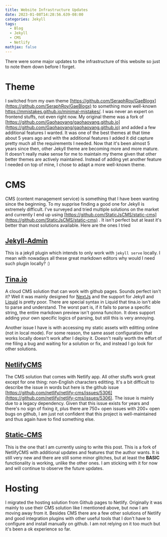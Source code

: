 ```yaml
---
title: Website Infrastructure Updates
date: 2023-01-08T14:28:56.639-08:00
categories: Jekyll
tags:
  - Blog
  - Jekyll
  - CMS
  - Netlify
mathjax: false
---
```

There were some major updates to the infrastructure of this website so just to note them down before I forget.

# Theme

I switched from my own theme [https://github.com/SeraphRoy/GaeBlogx](https://github.com/SeraphRoy/GaeBlogx) to something more well-known https://mmistakes.github.io/minimal-mistakes/. I was never an expert on frontend stuffs, not even right now. My original theme was a fork of [https://github.com/Gaohaoyang/gaohaoyang.github.io](https://github.com/Gaohaoyang/gaohaoyang.github.io) and added a few additional features I wanted. It was one of the best themes at that time about 5 years ago and with the additional features I added it did capture pretty much all the requirements I needed. Now that it's been almost 5 years since then, other Jekyll theme are becoming more and more mature. It doesn't really make sense for me to maintain my theme given that other better themes are actively maintained. Instead of adding yet another feature I needed on top of mine, I chose to adapt a more well-known theme.





# CMS

CMS (content management service) is something that I have been wanting since the beginning. To my supprise finding a good one for Jekyll is extremely difficult. I've surveyed and tried multiple solutions on the market and currently I end up using [https://github.com/StaticJsCMS/static-cms](https://github.com/StaticJsCMS/static-cms) . It isn't perfect but at least it's better than most solutions available. Here are the ones I tried

## [Jekyll-Admin](https://github.com/jekyll/jekyll-admin)

This is a jekyll plugin which intends to only work with `jekyll serve` locally. I mean with nowadays all these great markdown editors why would I need such plugin locally? :)





## [Tina.io](https://tina.io/)

A cloud CMS solution that can work with github pages. Sounds perfect isn't it? Well it was mainly designed for [NextJs](https://nextjs.org) and the support for Jekyll and [Liquid](https://jekyllrb.com/docs/liquid/) is pretty poor. There are special syntax in Liquid that tina.io isn't able to parse and understand. The worst part is, if it fails to parse a specific string, the entire markdown preview isn't gonna funciton. It does support adding your own specific logics of parsing, but still this is very annoying.





Another issue I have is with accessing my static assets with editting online (not in local mode). For some reason, the same asset configuration that works locally doesn't work after I deploy it. Doesn't really worth the effort of me filing a bug and waiting for a solution or fix, and instead I go look for other solutions.





## [NetlifyCMS](https://www.netlifycms.org/)

The CMS solution that comes with Netlify app. All other stuffs work great except for one thing: non-English characters editting. It's a bit difficult to describe the issue in words but here is the github issue [https://github.com/netlify/netlify-cms/issues/5306](https://github.com/netlify/netlify-cms/issues/5306). The issue is mainly due to a legacy dependency. Given that this issue exists for years and there's no sign of fixing it, plus there are 750+ open issues with 200+ open bugs on github, I am just not confident that this project is well-maintained and thus again have to find something else.





## [Static-CMS](https://github.com/StaticJsCMS/static-cms)

This is the one that I am currently using to write this post. This is a fork of NetlifyCMS with additional updates and features that the author wants. It is still very new and there are still some minor glitches, but at least the **BASIC** functionality is working, unlike the other ones. I am sticking with it for now and will continue to observe the future updates.





# Hosting

I migrated the hosting solution from Github pages to Netlify. Originally it was mainly to use their CMS solution like I mentioned above, but now I am moving away from it. Besides CMS there are a few other solutions of Netlify and good integration plugins with other useful tools that I don't have to configure and install manually on github. I am not relying on it too much but it's been a ok experience so far.
